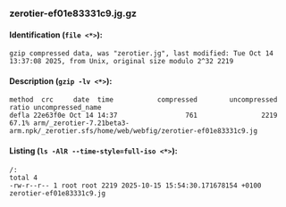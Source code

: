 ### zerotier-ef01e83331c9.jg.gz
#### Identification (`file <*>`):
```
gzip compressed data, was "zerotier.jg", last modified: Tue Oct 14 13:37:08 2025, from Unix, original size modulo 2^32 2219
```
#### Description (`gzip -lv <*>`):
```
method  crc     date  time           compressed        uncompressed  ratio uncompressed_name
defla 22e63f0e Oct 14 14:37                 761                2219  67.1% arm/_zerotier-7.21beta3-arm.npk/_zerotier.sfs/home/web/webfig/zerotier-ef01e83331c9.jg
```
#### Listing (`ls -AlR --time-style=full-iso <*>`):
```
/:
total 4
-rw-r--r-- 1 root root 2219 2025-10-15 15:54:30.171678154 +0100 zerotier-ef01e83331c9.jg
```

